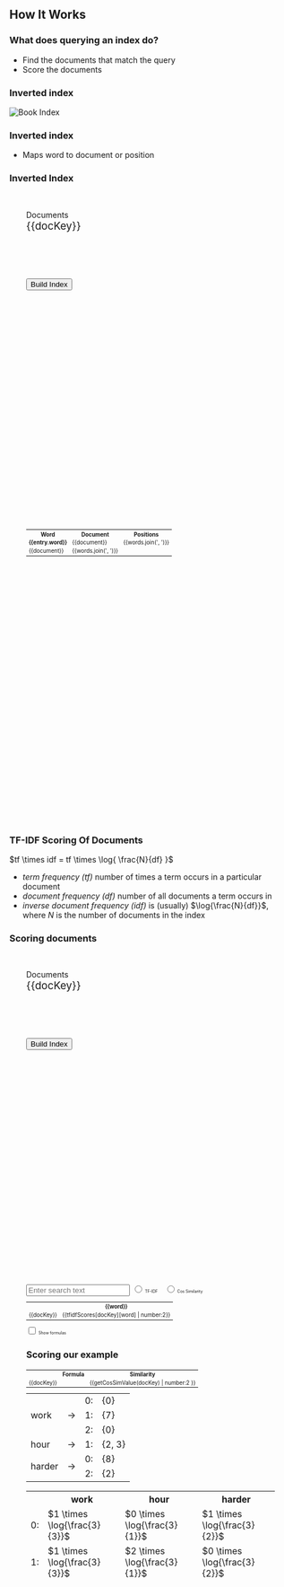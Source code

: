 ## How It Works


### What does querying an index do?

* Find the documents that match the query
* Score the documents 


### Inverted index

![Book Index](images/book-index.png)


### Inverted index

* Maps word to document or position


### Inverted Index 
<div class="row ix-illustration" data-illustration="ix-illustration" ng-controller="InvertedIndexController">
  <div class="col-md-4">
    <div class="panel panel-default">
      <div class="panel-body" style="height:500px; overflow-y:scroll; padding: 30px;">
        <span> Documents </span>
        <div ng-model="documentsHtml" ng-repeat="(docKey, doc) in documentsHtml">
            <div style="padding-bottom: 5px; height: 100px; ">
                <span style="font-size: 14pt">{{docKey}}</span>
                <div ng-bind-html="doc" class="form-control" style="font-size: 18pt; line-height: 20pt; font-weight: bold; height: 60px; ">
                </div>
            </div>
        </div>
        <button class="btn btn-success" ng-click="buildInvIndex()">Build Index</button>
       </div>
    </div>
  </div>
  <div class="col-md-1">
  </div>
  <div class="col-md-7">
    <div class="panel panel-default">
      <div class="panel-body" style="height:500px; overflow-y:scroll; padding: 30px;">
        <table class="table" style="font-size: 70%;">
          <tr>
            <th>
              Word
            </th>
            <th>
              Document
            </th>
            <th>
              Positions
            </th>
          </tr>
          <tr ng-model="invindex" ng-repeat-start="entry in invIndex">
            <td rowspan="{{entry.documentsLength}}" ng-mouseover="highlight(entry.word)" style="cursor: pointer; font-weight: bold">
              {{entry.word}}
            </td>
            <td ng-repeat-start="(document, words) in entry.documents" ng-show="$first">
                {{document}}
            </td>
            <td ng-repeat-end ng-show="$first">
                {{words.join(', ')}}
            </td>
          </tr>
          <tr ng-repeat-end ng-repeat="(document, words) in entry.documents" ng-show="!$first">
            <td>
                {{document}}
            </td>
            <td>
                {{words.join(', ')}}
            </td>
          </tr>
        </table>
      </div>
    </div>
  </div>
</div>


### TF-IDF Scoring Of Documents
$tf \times idf = tf \times \log{ \frac{N}{df} }$

* <em>term frequency ($tf$)</em> number of times a term occurs in a particular document
* <em>document frequency ($df$)</em> number of all documents a term occurs in 
* <em>inverse document frequency ($idf$)</em> is (usually) $\log{\frac{N}{df}}$, where $N$ is the number of documents in the index


### Scoring documents
<div class="row tfidf-illustration" data-illustration="tfidf-illustration" ng-controller="InvertedIndexController">
  <div class="col-md-4">
    <div class="panel panel-default">
      <div class="panel-body" style="height:500px; overflow-y:scroll; padding: 30px;">
        <span> Documents </span>
        <div ng-model="documentsHtml" ng-repeat="(docKey, doc) in documentsHtml">
            <div style="padding-bottom: 5px; height: 100px; ">
                <span style="font-size: 14pt">{{docKey}}</span>
                <div ng-bind-html="doc" class="form-control" style="font-size: 18pt; line-height: 20pt; font-weight: bold; height: 60px; ">
                </div>
            </div>
        </div>
        <button class="btn btn-success" ng-click="buildInvIndex()">Build Index</button>
       </div>
    </div>
  </div>
  <div class="col-md-1">
  </div>
  <div class="col-md-7">
    <div class="panel panel-default">
      <div class="panel-body" style="height: 500px; overflow-y: scroll; padding: 30px;">
        <input type="text" class="form-control" ng-model="searchQuery" ng-change="updateQuery()" placeholder="Enter search text" ng-value="searchQuery"/>
        <label class="radio-inline" style="font-size: 50%; line-height: 100%; padding-right: 10px">
          <input type="radio" name="calcTypeRdo" id="inlineRadio1" ng-model="tab" value="tfidf"> TF-IDF
        </label>
        <label class="radio-inline" style="font-size: 50%; line-height: 100%; padding-right: 10px">
          <input type="radio" name="calcTypeRdo" id="inlineRadio2" ng-model="tab" value="cossim"> Cos Similarity
        </label>
        <div ng-show="searchQuery && tab=='tfidf'">
          <table class="table" style="font-size: 70%;">
            <tr>
              <th>
              </th>
              <th ng-repeat="word in searchWords track by $index">
                {{word}}
              </th>
            </tr>
            <tr ng-model="documentsHtml" ng-repeat="(docKey, doc) in documentsHtml">
              <td>{{docKey}}</td>
              <td ng-model="searchWords" ng-repeat="word in searchWords track by $index">
                <span mathjax-bind="{{termFrequencies[docKey][word]}} \times \log{ \frac{ {{documentCount}} }{ {{documentFrequencies[word]}} } }" ng-show="showTfidfFormulas">
                </span>
                <span ng-show="!showTfidfFormulas">
                  {{tfidfScores[docKey][word] | number:2}}
                </span>
              </td>
            </tr>
          </table>
          <label class="checkbox-inline" style="font-size: 50%; line-height: 100%">
            <input type="checkbox" id="showFormulasChkbx" value="show" ng-model="showTfidfFormulas" ng-checked="showTfidfFormulas"> Show formulas
          </label>
        </div>
        <div ng-show="searchQuery && tab=='cossim'">
          <table class="table" style="font-size: 70%;">
            <tr>
              <th>
              </th>
              <th>
                Formula
              </th>
              <th>
                Similarity
              </th>
            </tr>
            <tr ng-model="documentsHtml" ng-repeat="(docKey, doc) in documentsHtml">
              <td>
                {{docKey}}
              </td>
              <td>
                <span mathjax-bind="{{getCosSimFormula(docKey)}}">
                </span>
              </td>
              <td>
                {{getCosSimValue(docKey) | number:2 }}
              </td>
            </tr>
        </div>
      </div>
    </div>
  </div>
</div>


### Scoring our example

<table style="margin: auto">
  <tr>
    <td rowspan="3">work</td><td rowspan="3">&rarr;</td><td>0:</td><td>{0}</td>
  </tr>
  <tr>
    <td>1:</td><td>{7}</td>
  </tr>
  <tr>
    <td>2:</td><td>{0}</td>
  </tr>
  <tr>
    <td>hour</td><td>&rarr;</td><td>1:</td><td>{2, 3}</td>
  </tr>
  <tr>
    <td rowspan="2">harder</td><td rowspan="2">&rarr;</td><td>0:</td><td>{8}</td>
  </tr>
  <tr>
    <td>2:</td><td>{2}</td>
  </tr>
</table>


<table class="tf-idf">
  <tr>
    <th></th>
    <th>work</th>
    <th>hour</th>
    <th>harder</th>
  </tr>
  <tr>
    <td>0:</td><td>$1 \times \log{\frac{3}{3}}$</td><td>$0 \times \log{\frac{3}{1}}$</td><td>$1 \times \log{\frac{3}{2}}$</td>
  </tr>
  <tr>
    <td>1:</td><td>$1 \times \log{\frac{3}{3}}$</td><td>$2 \times \log{\frac{3}{1}}$</td><td>$0 \times \log{\frac{3}{2}}$</td>
  </tr>
  <tr>
    <td>2:</td><td>$1 \times \log{\frac{3}{3}}$</td><td>$0 \times \log{\frac{3}{1}}$</td><td>$1 \times \log{\frac{3}{2}}$</td>
  </tr>
<table>


### Scoring our example
<table class="scoring">
  <tr>
    <th></th>
    <th>work</th>
    <th>hour</th>
    <th>harder</th>
  </tr>
  <tr>
    <td>0:</td><td>0</td><td>0</td><td>.35</td>
  </tr>
  <tr>
    <td>1:</td><td>0</td><td>.95</td><td>0</td>
  </tr>
  <tr>
    <td>2:</td><td>0</td><td>0</td><td>.35</td>
  </tr>
<table>
<br/>

* Create a vector for the query: $\[1,1,1\]$
* Take the cosine-similarity of the two vectors
  * Gives the cosine of the angle between two vectors


### The Lucene Library

![Lucene](images/lucene.png)


### How it *really* works

* [http://lucene.apache.org/core/4_0_0/core/overview-summary.html](http://lucene.apache.org/core/4_0_0/core/overview-summary.html)
* [http://wiki.apache.org/lucene-java/LucenePapers](http://wiki.apache.org/lucene-java/LucenePapers)


### Terminology Overview

![Index Structure](images/index-structure.svg)


### Terminology Overview

![Document Structure](images/document-structure.svg)


### Indexes

One or more Lucene indexes, composed of segments


### Lucene segement merging in action
<iframe width="560" height="315" src="//www.youtube.com/embed/YW0bOvLp72E?rel=0" frameborder="0" allowfullscreen></iframe>


### Documents

```json
{
  "_index": "index_name",
  "_type": "document_type",
  "_id": 1337,
  "_source": {
    "field0": 777,
    "field1": "value",
    "field2": ["value1","value2","value3"],
    "field3": {
      "subfield0":"value1",
      "subfield1":"value2"
    } 
  }
}
```


### Types and Mappings
* The fields a document should have
* The data type of each field
* Analysis
  * How to generate tokens from document (indexing)
  * How to generate tokens from query string (searching)


### Data Types

* string
* integer/long
* float/double
* boolean
* ip
* geo point
* geo shape
* attachment
* object


### Analyzer

![Analysis phases](images/analysis-chain.svg)


### Mappings and analysis

![Mapping and analysis](images/mapping-analysis.svg)


### Example

![Analysis phases](images/sharding-replica.svg)
